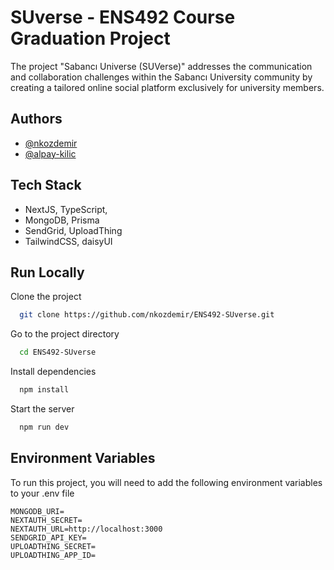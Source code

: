 # SUverse - ENS492 Course Graduation Project

The project "Sabancı Universe (SUVerse)" addresses the communication and collaboration challenges within the Sabancı University community by creating a tailored online social platform exclusively for university members.


## Authors

- [@nkozdemir](https://github.com/nkozdemir)
- [@alpay-kilic](https://github.com/alpay-kilic)


## Tech Stack

- NextJS, TypeScript, 
- MongoDB, Prisma
- SendGrid, UploadThing
- TailwindCSS, daisyUI


## Run Locally

Clone the project

```bash
  git clone https://github.com/nkozdemir/ENS492-SUverse.git
```

Go to the project directory

```bash
  cd ENS492-SUverse
```

Install dependencies

```bash
  npm install
```

Start the server

```bash
  npm run dev
```


## Environment Variables

To run this project, you will need to add the following environment variables to your .env file

```
MONGODB_URI= 
NEXTAUTH_SECRET= 
NEXTAUTH_URL=http://localhost:3000
SENDGRID_API_KEY=
UPLOADTHING_SECRET=
UPLOADTHING_APP_ID=
```

